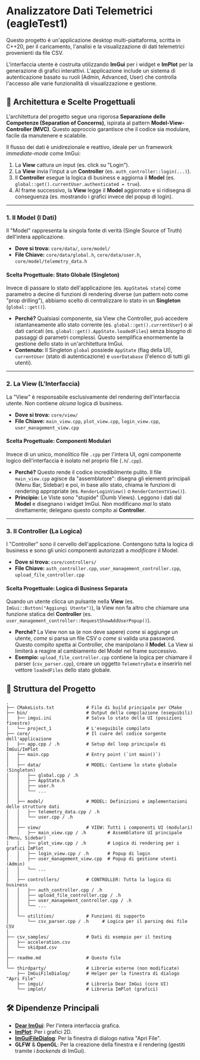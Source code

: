 # Analizzatore Dati Telemetrici (eagleTest1)

Questo progetto è un'applicazione desktop multi-piattaforma, scritta in C++20, per il caricamento, l'analisi e la visualizzazione di dati telemetrici provenienti da file CSV.

L'interfaccia utente è costruita utilizzando **ImGui** per i widget e **ImPlot** per la generazione di grafici interattivi. L'applicazione include un sistema di autenticazione basato su ruoli (Admin, Advanced, User) che controlla l'accesso alle varie funzionalità di visualizzazione e gestione.

## 🚀 Architettura e Scelte Progettuali

L'architettura del progetto segue una rigorosa **Separazione delle Competenze (Separation of Concerns)**, ispirata al pattern **Model-View-Controller (MVC)**. Questo approccio garantisce che il codice sia modulare, facile da manutenere e scalabile.

Il flusso dei dati è unidirezionale e reattivo, ideale per un framework *immediate-mode* come ImGui:
1.  La **View** cattura un input (es. click su "Login").
2.  La **View** invia l'input a un **Controller** (es. `auth_controller::login(...)`).
3.  Il **Controller** esegue la logica di business e aggiorna il **Model** (es. `global::get().currentUser.authenticated = true`).
4.  Al frame successivo, la **View** legge il **Model** aggiornato e si ridisegna di conseguenza (es. mostrando i grafici invece del popup di login).

---

### 1. Il Model (I Dati)

Il "Model" rappresenta la singola fonte di verità (Single Source of Truth) dell'intera applicazione.

* **Dove si trova:** `core/data/`, `core/model/`
* **File Chiave:** `core/data/global.h`, `core/data/user.h`, `core/model/telemetry_data.h`

#### Scelta Progettuale: Stato Globale (Singleton)

Invece di passare lo stato dell'applicazione (es. `AppState& state`) come parametro a decine di funzioni di rendering diverse (un pattern noto come "prop drilling"), abbiamo scelto di centralizzare lo stato in un **Singleton** (`global::get()`).

* **Perché?** Qualsiasi componente, sia View che Controller, può accedere istantaneamente allo stato corrente (es. `global::get().currentUser`) o ai dati caricati (es. `global::get().AppState.loadedFiles`) senza bisogno di passaggi di parametri complessi. Questo semplifica enormemente la gestione dello stato in un'architettura ImGui.
* **Contenuto:** Il Singleton `global` possiede `AppState` (flag della UI), `currentUser` (stato di autenticazione) e `userDatabase` (l'elenco di tutti gli utenti).

---

### 2. La View (L'Interfaccia)

La "View" è responsabile esclusivamente del rendering dell'interfaccia utente. Non contiene *alcuna* logica di business.

* **Dove si trova:** `core/view/`
* **File Chiave:** `main_view.cpp`, `plot_view.cpp`, `login_view.cpp`, `user_management_view.cpp`

#### Scelta Progettuale: Componenti Modulari

Invece di un unico, monolitico file `.cpp` per l'intera UI, ogni componente logico dell'interfaccia è isolato nel proprio file (`.h`/`.cpp`).

* **Perché?** Questo rende il codice incredibilmente pulito. Il file `main_view.cpp` agisce da "assemblatore": disegna gli elementi principali (Menu Bar, Sidebar) e poi, in base allo stato, chiama le funzioni di rendering appropriate (es. `RenderLoginView()` o `RenderContentView()`).
* **Principio:** Le Viste sono "stupide" (Dumb Views). Leggono i dati dal **Model** e disegnano i widget ImGui. Non modificano *mai* lo stato direttamente; delegano questo compito ai **Controller**.

---

### 3. Il Controller (La Logica)

I "Controller" sono il cervello dell'applicazione. Contengono tutta la logica di business e sono gli unici componenti autorizzati a *modificare* il Model.

* **Dove si trova:** `core/controllers/`
* **File Chiave:** `auth_controller.cpp`, `user_management_controller.cpp`, `upload_file_controller.cpp`

#### Scelta Progettuale: Logica di Business Separata

Quando un utente clicca un pulsante nella **View** (es. `ImGui::Button("Aggiungi Utente")`), la View non fa altro che chiamare una funzione statica del **Controller** (es. `user_management_controller::RequestShowAddUserPopup()`).

* **Perché?** La View non sa (e non deve sapere) *come* si aggiunge un utente, *come* si parsa un file CSV o *come* si valida una password. Questo compito spetta ai Controller, che manipolano il **Model**. La View si limiterà a reagire al cambiamento del Model nel frame successivo.
* **Esempio:** `upload_file_controller.cpp` contiene la logica per chiamare il parser (`csv_parser.cpp`), creare un oggetto `TelemetryData` e inserirlo nel vettore `loadedFiles` dello stato globale.

## 📁 Struttura del Progetto

```
.
├── CMakeLists.txt            # File di build principale per CMake
├── bin/                      # Output della compilazione (eseguibili)
│   ├── imgui.ini             # Salva lo stato della UI (posizioni finestre)
│   └── project_1             # L'eseguibile compilato
├── core/                     # Il cuore del codice sorgente dell'applicazione
│   ├── app.cpp / .h          # Setup del loop principale di ImGui/ImPlot
│   ├── main.cpp              # Entry point (`int main()`)
│   │
│   ├── data/                 # MODEL: Contiene lo stato globale (Singleton)
│   │   ├── global.cpp / .h
│   │   ├── AppState.h
│   │   ├── user.h
│   │   └── ...
│   │
│   ├── model/                # MODEL: Definizioni e implementazioni delle strutture dati
│   │   ├── telemetry_data.cpp / .h
│   │   └── user.cpp / .h
│   │
│   ├── view/                 # VIEW: Tutti i componenti UI (modulari)
│   │   ├── main_view.cpp / .h        # Assemblatore UI principale (Menu, Sidebar)
│   │   ├── plot_view.cpp / .h        # Logica di rendering per i grafici ImPlot
│   │   ├── login_view.cpp / .h       # Popup di login
│   │   ├── user_management_view.cpp  # Popup di gestione utenti (Admin)
│   │   └── ...
│   │
│   ├── controllers/          # CONTROLLER: Tutta la logica di business
│   │   ├── auth_controller.cpp / .h
│   │   ├── upload_file_controller.cpp / .h
│   │   ├── user_management_controller.cpp / .h
│   │   └── ...
│   │
│   └── utilities/            # Funzioni di supporto
│       └── csv_parser.cpp / .h     # Logica per il parsing dei file CSV
│
├── csv_samples/              # Dati di esempio per il testing
│   ├── acceleration.csv
│   └── skidpad.csv
│
├── readme.md                 # Questo file
│
└── thirdparty/               # Librerie esterne (non modificate)
    ├── ImGuiFileDialog/      # Helper per la finestra di dialogo "Apri File"
    ├── imgui/                # Libreria Dear ImGui (core UI)
    └── implot/               # Libreria ImPlot (grafici)
```

## 🛠️ Dipendenze Principali

* **[Dear ImGui](https://github.com/ocornut/imgui)**: Per l'intera interfaccia grafica.
* **[ImPlot](https://github.com/epezent/implot)**: Per i grafici 2D.
* **[ImGuiFileDialog](https://github.com/aiekick/ImGuiFileDialog)**: Per la finestra di dialogo nativa "Apri File".
* **GLFW** & **OpenGL**: Per la creazione della finestra e il rendering (gestiti tramite i *backends* di ImGui).